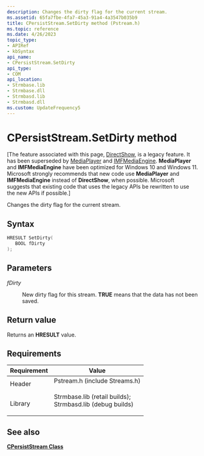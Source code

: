 ```yaml
---
description: Changes the dirty flag for the current stream.
ms.assetid: 65fa7fbe-4fa7-45a3-91a4-4a3547b035b9
title: CPersistStream.SetDirty method (Pstream.h)
ms.topic: reference
ms.date: 4/26/2023
topic_type: 
- APIRef
- kbSyntax
api_name: 
- CPersistStream.SetDirty
api_type: 
- COM
api_location: 
- Strmbase.lib
- Strmbase.dll
- Strmbasd.lib
- Strmbasd.dll
ms.custom: UpdateFrequency5
---
```


# CPersistStream.SetDirty method

\[The feature associated with this page, [DirectShow](/windows/win32/directshow/directshow), is a legacy feature. It has been superseded by [MediaPlayer](/uwp/api/Windows.Media.Playback.MediaPlayer) and [IMFMediaEngine](/windows/win32/api/mfmediaengine/nn-mfmediaengine-imfmediaengine). **MediaPlayer** and **IMFMediaEngine** have been optimized for Windows 10 and Windows 11. Microsoft strongly recommends that new code use **MediaPlayer** and **IMFMediaEngine** instead of **DirectShow**, when possible. Microsoft suggests that existing code that uses the legacy APIs be rewritten to use the new APIs if possible.\]

Changes the dirty flag for the current stream.

## Syntax


```C++
HRESULT SetDirty(
   BOOL fDirty
);
```



## Parameters

<dl> <dt>

*fDirty* 
</dt> <dd>

New dirty flag for this stream. **TRUE** means that the data has not been saved.

</dd> </dl>

## Return value

Returns an **HRESULT** value.

## Requirements



| Requirement | Value |
|--------------------|--------------------------------------------------------------------------------------------------------------------------------------------------------------------------------------------|
| Header<br/>  | <dl> <dt>Pstream.h (include Streams.h)</dt> </dl>                                                                                   |
| Library<br/> | <dl> <dt>Strmbase.lib (retail builds); </dt> <dt>Strmbasd.lib (debug builds)</dt> </dl> |



## See also

<dl> <dt>

[**CPersistStream Class**](cpersiststream.md)
</dt> </dl>

 

 




